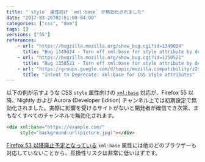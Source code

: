 ```yaml
---
title: "`style` 属性向け `xml:base` が無効化されました"
date: "2017-03-26T02:51:00-04:00"
categories: ["css", "dom"]
tags: []
versions: ["55"]
references:
    - url: "https://bugzilla.mozilla.org/show_bug.cgi?id=1349024"
      title: "Bug 1349024 - Turn off xml:base for style attribute by default on aurora and nightly"
    - url: "https://bugzilla.mozilla.org/show_bug.cgi?id=1350521"
      title: "Bug 1350521 - Turn off xml:base for style attribute by default for all channels"
    - url: "https://groups.google.com/d/topic/mozilla.compatibility/z2syZhkI1-U/discussion"
      title: "Intent to Deprecate: xml:base for CSS style attributes"
---
```

以下の例が示すような CSS `style` 属性向けの [`xml:base`](https://www.w3.org/TR/xmlbase/) 対応が、Firefox 55 以降、Nightly および Aurora (Developer Edition) チャンネル上では初期設定で無効化されました。実際に影響を受けるサイトがないと開発者が確信でき次第、まもなくすべてのチャンネルで無効化されます。

```html
<div xml:base="https://example.com/"
     style="background:url(picture.jpg)"></div>
```

[Firefox 53 以降廃止予定となっている](https://www.fxsitecompat.com/ja/docs/2017/xml-base-attribute-has-been-deprecated/) `xml:base` 属性には他のどのブラウザーも対応していないことから、互換性リスクは非常に低いはずです。
